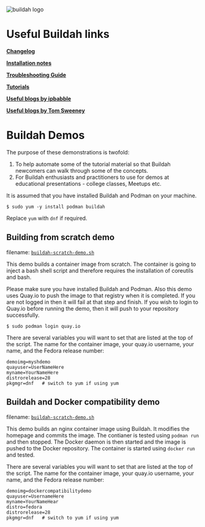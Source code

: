 ![buildah logo](https://cdn.rawgit.com/projectatomic/buildah/master/logos/buildah-logo_large.png)

# Useful Buildah links

**[Changelog](../CHANGELOG.md)**

**[Installation notes](../install.md)**

**[Troubleshooting Guide](../troubleshooting.md)**

**[Tutorials](../docs/tutorials/README.md)**

**[Useful blogs by ipbabble](https://www.projectatomic.io/blog/author/ipbabble/)**

**[Useful blogs by Tom Sweeney](http://www.projectatomic.io/blog/author/tsweeney/)**

# Buildah Demos

The purpose of these demonstrations is twofold:

1. To help automate some of the tutorial material so that Buildah newcomers can walk through some of the concepts.
2. For Buildah enthusiasts and practitioners to use for demos at educational presentations - college classes, Meetups etc.

It is assumed that you have installed Buildah and Podman on your machine. 

    $ sudo yum -y install podman buildah

Replace `yum` with `dnf` if required.

## Building from scratch demo 

filename: [`buildah-scratch-demo.sh`](https://github.com/projectatomic/buildah/demos/buildah-scratch-demo.sh)

This demo builds a container image from scratch. The container is going to inject a bash shell script and therefore requires the installation of coreutils and bash.

Please make sure you have installed Buildah and Podman. Also this demo uses Quay.io to push the image to that registry when it is completed. If you are not logged in then it will fail at that step and finish. If you wish to login to Quay.io before running the demo, then it will push to your repository successfully.

    $ sudo podman login quay.io

There are several variables you will want to set that are listed at the top of the script. The name for the container image, your quay.io username, your name, and the Fedora release number:

    demoimg=myshdemo
    quayuser=UserNameHere
    myname=YourNameHere
    distrorelease=28
    pkgmgr=dnf   # switch to yum if using yum 

## Buildah and Docker compatibility demo

filename: [`buildah-scratch-demo.sh`](https://github.com/projectatomic/buildah/demos/docker-compatibility-demo.sh)

This demo builds an nginx container image using Buildah. It modifies the homepage and commits the image. The contianer is tested using `podman run` and then stopped. The Docker daemon is then started and the image is pushed to the Docker repository. The container is started using `docker run` and tested. 

There are several variables you will want to set that are listed at the top of the script. The name for the container image, your quay.io username, your name, and the Fedora release number:

    demoimg=dockercompatibilitydemo
    quayuser=UsernameHere  
    myname=YourNameHear
    distro=fedora
    distrorelease=28
    pkgmgr=dnf   # switch to yum if using yum 
